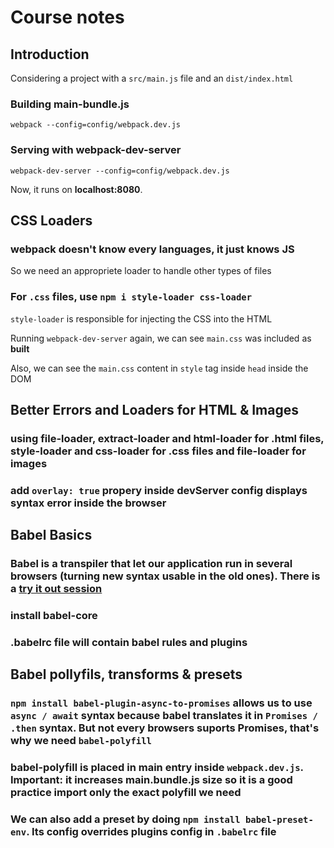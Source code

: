 # Course notes

## Introduction

Considering a project with a `src/main.js` file and an `dist/index.html`

### Building main-bundle.js

`webpack --config=config/webpack.dev.js`

### Serving with webpack-dev-server

`webpack-dev-server --config=config/webpack.dev.js`

Now, it runs on **localhost:8080**.

## CSS Loaders

### webpack doesn't know every languages, it just knows JS

So we need an appropriete loader to handle other types of files

### For `.css` files, use `npm i style-loader css-loader`

`style-loader` is responsible for injecting the CSS into the HTML

Running `webpack-dev-server` again, we can see `main.css` was included as **built**

Also, we can see the `main.css` content in `style` tag inside `head` inside the DOM

## Better Errors and Loaders for HTML & Images

### using file-loader, extract-loader and html-loader for .html files, style-loader and css-loader for .css files and file-loader for images

### add `overlay: true` propery inside devServer config displays syntax error inside the browser

## Babel Basics

### Babel is a transpiler that let our application run in several browsers (turning new syntax usable in the old ones). There is a [try it out session](https://babeljs.io/repl#?browsers=defaults%2C%20not%20ie%2011%2C%20not%20ie_mob%2011&build=&builtIns=false&spec=false&loose=false&code_lz=MYewdgzgLgBAHjAvDAngfgHRwNwyA&debug=false&forceAllTransforms=false&shippedProposals=false&circleciRepo=&evaluate=false&fileSize=false&timeTravel=false&sourceType=module&lineWrap=true&presets=env%2Creact%2Cstage-2%2Cenv&prettier=false&targets=&version=7.10.5&externalPlugins=)

### install babel-core

### .babelrc file will contain babel rules and plugins

## Babel pollyfils, transforms & presets

### `npm install babel-plugin-async-to-promises` allows us to use `async / await` syntax because babel translates it in `Promises / .then` syntax. But not every browsers suports Promises, that's why we need `babel-polyfill`

### babel-polyfill is placed in main entry inside `webpack.dev.js`. Important: it increases main.bundle.js size so it is a good practice import only the exact polyfill we need

### We can also add a preset by doing `npm install babel-preset-env`. Its config overrides plugins config in `.babelrc` file
